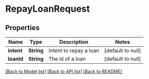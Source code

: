 # RepayLoanRequest
## Properties

| Name | Type | Description | Notes |
|------------ | ------------- | ------------- | -------------|
| **intent** | **String** | Intent to repay a loan | [default to null] |
| **loanId** | **String** | The id of a loan | [default to null] |

[[Back to Model list]](../README.md#documentation-for-models) [[Back to API list]](../README.md#documentation-for-api-endpoints) [[Back to README]](../README.md)

